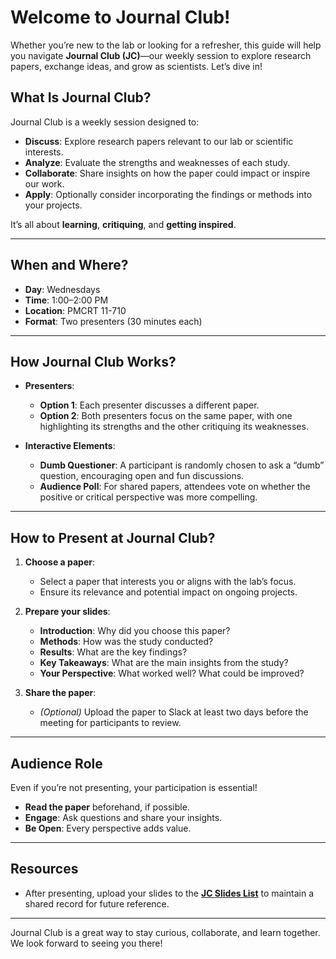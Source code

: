 # Welcome to Journal Club!  

Whether you’re new to the lab or looking for a refresher, this guide will help you navigate **Journal Club (JC)**—our weekly session to explore research papers, exchange ideas, and grow as scientists. Let’s dive in!  

## **What Is Journal Club?**

Journal Club is a weekly session designed to:

- **Discuss**: Explore research papers relevant to our lab or scientific interests.
- **Analyze**: Evaluate the strengths and weaknesses of each study.
- **Collaborate**: Share insights on how the paper could impact or inspire our work.
- **Apply**: Optionally consider incorporating the findings or methods into your projects.

It’s all about **learning**, **critiquing**, and **getting inspired**.

---

## **When and Where?**

- **Day**: Wednesdays  
- **Time**: 1:00–2:00 PM  
- **Location**: PMCRT 11-710  
- **Format**: Two presenters (30 minutes each)  

---

## **How Journal Club Works?**

- **Presenters**:
    - **Option 1**: Each presenter discusses a different paper.
    - **Option 2**: Both presenters focus on the same paper, with one highlighting its strengths and the other critiquing its weaknesses.
  
- **Interactive Elements**:
    - **Dumb Questioner**: A participant is randomly chosen to ask a “dumb” question, encouraging open and fun discussions.
    - **Audience Poll**: For shared papers, attendees vote on whether the positive or critical perspective was more compelling.

---

## **How to Present at Journal Club?**

1. **Choose a paper**:
    - Select a paper that interests you or aligns with the lab’s focus.
    - Ensure its relevance and potential impact on ongoing projects.

2. **Prepare your slides**:
    - **Introduction**: Why did you choose this paper?  
    - **Methods**: How was the study conducted?  
    - **Results**:  What are the key findings?  
    - **Key Takeaways**: What are the main insights from the study?  
    - **Your Perspective**: What worked well? What could be improved?  

3. **Share the paper**:
    - *(Optional)* Upload the paper to Slack at least two days before the meeting for participants to review.

---

## **Audience Role**  

Even if you’re not presenting, your participation is essential!  

- **Read the paper** beforehand, if possible.  
- **Engage**: Ask questions and share your insights.  
- **Be Open**: Every perspective adds value.  

---

## **Resources**

- After presenting, upload your slides to the **[JC Slides List](https://docs.google.com/spreadsheets/d/17j4Pzs24Vkem04yUdMgydnpDWQEGwLaPxVF7j7PFapE/edit?gid=0)** to maintain a shared record for future reference.

 ---

Journal Club is a great way to stay curious, collaborate, and learn together. We look forward to seeing you there! 